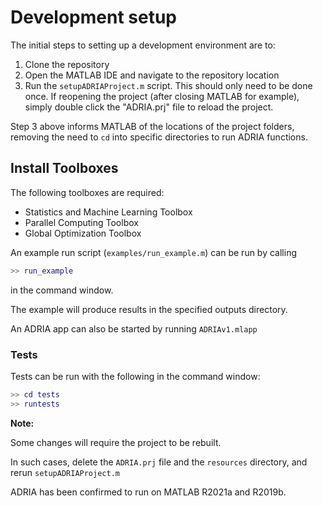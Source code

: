 # Development setup

The initial steps to setting up a development environment are to:

1. Clone the repository
2. Open the MATLAB IDE and navigate to the repository location
3. Run the `setupADRIAProject.m` script. This should only need to be done once.
   If reopening the project (after closing MATLAB for example), simply 
   double click the "ADRIA.prj" file to reload the project.

Step 3 above informs MATLAB of the locations of the project folders,
removing the need to `cd` into specific directories to run ADRIA functions.

## Install Toolboxes

The following toolboxes are required:
- Statistics and Machine Learning Toolbox
- Parallel Computing Toolbox
- Global Optimization Toolbox

An example run script (`examples/run_example.m`) can be run by calling 

```matlab
>> run_example
```

in the command window. 

The example will produce results in the specified outputs directory.

An ADRIA app can also be started by running `ADRIAv1.mlapp`


### Tests

Tests can be run with the following in the command window:

```matlab
>> cd tests
>> runtests
```

**Note:**

Some changes will require the project to be rebuilt.

In such cases, delete the `ADRIA.prj` file and the `resources` directory,
and rerun `setupADRIAProject.m`

ADRIA has been confirmed to run on MATLAB R2021a and R2019b.

